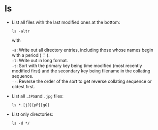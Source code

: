 # ls

* List all files with the last modified ones at the bottom:

  ```text
  ls -altr
  ```

  with

  `-a`: Write out all directory entries, including those whose names begin with a period ( '.' ).  
  `-l`: Write out in long format.  
  `-t`: Sort with the primary key being time modified (most recently modified first) and the secondary key being filename in the collating sequence.  
  `-r`: Reverse the order of the sort to get reverse collating sequence or oldest first.

* List all `.JPG`and `.jpg` files:

  ```text
  ls *.[jJ][pP][gG]
  ```

* List only directories:

  ```text
  ls -d */
  ```
